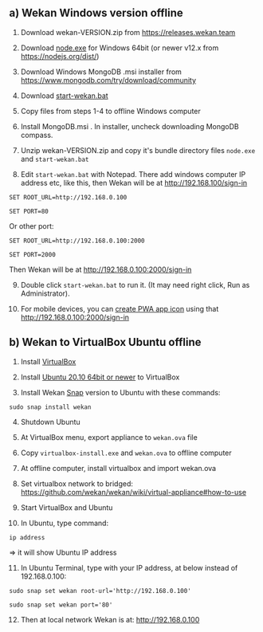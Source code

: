 ## a) Wekan Windows version offline

1. Download wekan-VERSION.zip from https://releases.wekan.team

2. Download [node.exe](https://nodejs.org/dist/v12.21.0/win-x64/node.exe) for Windows 64bit (or newer v12.x from https://nodejs.org/dist/)

3. Download Windows MongoDB .msi installer from https://www.mongodb.com/try/download/community

4. Download [start-wekan.bat](https://raw.githubusercontent.com/wekan/wekan/master/start-wekan.bat)

5. Copy files from steps 1-4 to offline Windows computer

6. Install MongoDB.msi . In installer, uncheck downloading MongoDB compass.

7. Unzip wekan-VERSION.zip and copy it's bundle directory files `node.exe` and `start-wekan.bat`

8. Edit `start-wekan.bat` with Notepad. There add windows computer IP address etc, like this, then Wekan will be at http://192.168.100/sign-in
```
SET ROOT_URL=http://192.168.0.100

SET PORT=80
```
Or other port:
```
SET ROOT_URL=http://192.168.0.100:2000

SET PORT=2000
```
Then Wekan will be at http://192.168.0.100:2000/sign-in

9. Double click `start-wekan.bat` to run it. (It may need right click, Run as Administrator).

10. For mobile devices, you can [create PWA app icon](https://github.com/wekan/wekan/wiki/PWA) using that http://192.168.0.100:2000/sign-in

## b) Wekan to VirtualBox Ubuntu offline

1. Install [VirtualBox](https://www.virtualbox.org/)

2. Install [Ubuntu 20.10 64bit or newer](https://ubuntu.com) to VirtualBox

3. Install Wekan [Snap](https://github.com/wekan/wekan-snap/wiki/Install) version to Ubuntu with these commands:
```
sudo snap install wekan
```

4. Shutdown Ubuntu

5. At VirtualBox menu, export appliance to `wekan.ova` file

6. Copy `virtualbox-install.exe` and `wekan.ova` to offline computer

7. At offline computer, install virtualbox and import wekan.ova

8. Set virtualbox network to bridged:
https://github.com/wekan/wekan/wiki/virtual-appliance#how-to-use

9. Start VirtualBox and Ubuntu

10. In Ubuntu, type command:
```
ip address
```
=> it will show Ubuntu IP address

11. In Ubuntu Terminal, type with your IP address,
at below instead of 192.168.0.100:
```
sudo snap set wekan root-url='http://192.168.0.100'

sudo snap set wekan port='80'
```

12. Then at local network Wekan is at:
http://192.168.0.100